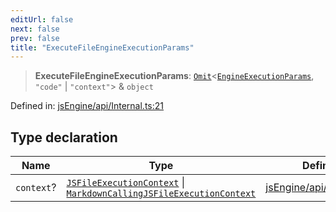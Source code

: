 ```yaml
---
editUrl: false
next: false
prev: false
title: "ExecuteFileEngineExecutionParams"
---
```


> **ExecuteFileEngineExecutionParams**: [`Omit`](https://www.typescriptlang.org/docs/handbook/utility-types.html#omittype-keys)\<[`EngineExecutionParams`](/obsidian-js-engine-plugin-docs/api/interfaces/engineexecutionparams/), `"code"` \| `"context"`\> & `object`

Defined in: [jsEngine/api/Internal.ts:21](https://github.com/mProjectsCode/obsidian-js-engine-plugin/blob/8502428515e4bbbda63a1c50981c15858802b7c4/jsEngine/api/Internal.ts#L21)

## Type declaration

| Name | Type | Defined in |
| ------ | ------ | ------ |
| `context`? | [`JSFileExecutionContext`](/obsidian-js-engine-plugin-docs/api/interfaces/jsfileexecutioncontext/) \| [`MarkdownCallingJSFileExecutionContext`](/obsidian-js-engine-plugin-docs/api/interfaces/markdowncallingjsfileexecutioncontext/) | [jsEngine/api/Internal.ts:22](https://github.com/mProjectsCode/obsidian-js-engine-plugin/blob/8502428515e4bbbda63a1c50981c15858802b7c4/jsEngine/api/Internal.ts#L22) |
